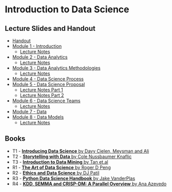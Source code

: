 # Introduction to Data Science

## Lecture Slides and Handout

- [Handout](https://drive.protonmail.com/urls/FHCESKSWZ8#tWzttWu3oNRW)
- [Module 1 - Introduction](https://drive.protonmail.com/urls/D5RFB39438#iI3AdfLhk3bX)
  - [Lecture Notes](https://drive.protonmail.com/urls/V1QFMFZ0S0#lT70G53jMI2h)
- [Module 2 - Data Analytics](https://drive.protonmail.com/urls/4DFQJSJZSR#1rODtnNSEdQo)
  - [Lecture Notes](https://drive.protonmail.com/urls/F72R9BS8T0#USSkiI94AxJ6)
- [Module 3 - Data Analytics Methodologies](https://drive.protonmail.com/urls/VPMR30WTE0#vXjZpTfj40yV)
  - [Lecture Notes](https://drive.protonmail.com/urls/TWFS9296H0#WCfUuBMuFxL1)
- [Module 4 - Data Science Process](https://drive.protonmail.com/urls/GST0KZT03C#CDk6QiNJLyDt)
- [Module 5 - Data Science Proposal](https://drive.protonmail.com/urls/DSF9BY172C#3VqEfYiyX67p)
  - [Lecture Notes Part 1](https://drive.protonmail.com/urls/TGVGBPA6ZM#m7SfhDalkc82)
  - [Lecture Notes Part 2](https://drive.protonmail.com/urls/XB58BHZYD0#L3jlH4rWIC0Y)
- [Module 6 - Data Science Teams](https://drive.protonmail.com/urls/7DE8TG5RP8#NaSdwcxuRPp9)
  - [Lecture Notes](https://drive.protonmail.com/urls/GP7FX4F3SG#f7BN0Ut3TmDE)
- [Module 7 - Data](https://drive.protonmail.com/urls/PG0EPCXGKM#M9PSJDTyrIGn)
- [Module 8 - Data Models](https://drive.protonmail.com/urls/ND3VNHAN2G#gjyUtpni4slF)
  - [Lecture Notes](https://drive.protonmail.com/urls/D2V35BVACM#77KEAlSQTxzk)

## Books

- T1 - [**Introducing Data Science** by Davy Cielen, Meysman and Ali](https://drive.protonmail.com/urls/K22K6CCMRM#ircytq0Yh28a)
- T2 - [**Storytelling with Data** by Cole Nussbaumer Knaflic](https://drive.protonmail.com/urls/QVM2TGQPR4#5ZGUwAtmgTxd)
- T3 - [**Introduction to Data Mining** by Tan et.al](https://drive.protonmail.com/urls/QXHYYNRBK8#VCMN9lNxX5kK)
- R1 - [**The Art of Data Science** by Roger D Peng](https://drive.protonmail.com/urls/YGV6DG1AY0#KgAAluGBVhi1)
- R2 - [**Ethics and Data Science** by DJ Patil](https://read.amazon.in/?asin=B07GTC8ZN7)
- R3 - [**Python Data Science Handbook** by Jake VanderPlas](https://jakevdp.github.io/PythonDataScienceHandbook/)
- R4 - [**KDD, SEMMA and CRISP-DM: A Parallel Overview** by Ana Azevedo](https://drive.protonmail.com/urls/QTP0MPN980#uGbj5QMQIN1D)

